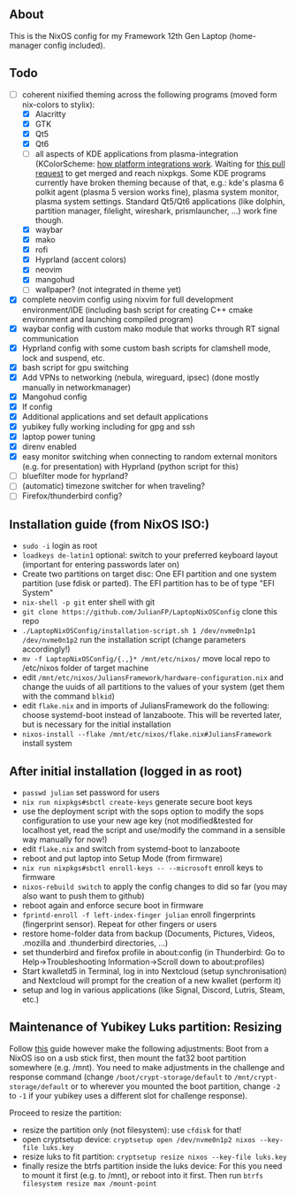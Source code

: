 ## About
This is the NixOS config for my Framework 12th Gen Laptop (home-manager config included).

## Todo
- [ ] coherent nixified theming across the following programs (moved form nix-colors to stylix):
    - [x] Alacritty
    - [x] GTK
    - [x] Qt5
    - [x] Qt6
    - [ ] all aspects of KDE applications from plasma-integration (KColorScheme: [how platform integrations work](https://nicolasfella.de/posts/how-platform-integration-works/). Waiting for [this pull request](https://github.com/trialuser02/qt6ct/pull/43) to get merged and reach nixpkgs. Some KDE programs currently have broken theming because of that, e.g.: kde's plasma 6 polkit agent (plasma 5 version works fine), plasma system monitor, plasma system settings. Standard Qt5/Qt6 applications (like dolphin, partition manager, filelight, wireshark, prismlauncher, ...) work fine though.
    - [x] waybar
    - [x] mako
    - [x] rofi
    - [x] Hyprland (accent colors)
    - [x] neovim 
    - [x] mangohud
    - [ ] wallpaper? (not integrated in theme yet)
- [x] complete neovim config using nixvim for full development environment/IDE (including bash script for creating C++ cmake environment and launching compiled program)
- [x] waybar config with custom mako module that works through RT signal communication
- [x] Hyprland config with some custom bash scripts for clamshell mode, lock and suspend, etc.
- [x] bash script for gpu switching
- [x] Add VPNs to networking (nebula, wireguard, ipsec) (done mostly manually in networkmanager)
- [x] Mangohud config
- [x] lf config
- [x] Additional applications and set default applications
- [x] yubikey fully working including for gpg and ssh
- [x] laptop power tuning
- [x] direnv enabled
- [x] easy monitor switching when connecting to random external monitors (e.g. for presentation) with Hyprland (python script for this)
- [ ] bluefilter mode for hyprland?
- [ ] (automatic) timezone switcher for when traveling?
- [ ] Firefox/thunderbird config?

## Installation guide (from NixOS ISO:)
- `sudo -i` login as root
- `loadkeys de-latin1` optional: switch to your preferred keyboard layout (important for entering passwords later on)
- Create two partitions on target disc: One EFI partition and one system partition (use fdisk or parted). The EFI partition has to be of type "EFI System"
- `nix-shell -p git` enter shell with git
- `git clone https://github.com/JulianFP/LaptopNixOSConfig` clone this repo
- `./LaptopNixOSConfig/installation-script.sh 1 /dev/nvme0n1p1 /dev/nvme0n1p2` run the installation script (change parameters accordingly!)
- `mv -f LaptopNixOSConfig/{.,}* /mnt/etc/nixos/` move local repo to /etc/nixos folder of target machine
- edit `/mnt/etc/nixos/JuliansFramework/hardware-configuration.nix` and change the uuids of all partitions to the values of your system (get them with the command `blkid`)
- edit `flake.nix` and in imports of JuliansFramework do the following: choose systemd-boot instead of lanzaboote. This will be reverted later, but is necessary for the initial installation
- `nixos-install --flake /mnt/etc/nixos/flake.nix#JuliansFramework` install system

## After initial installation (logged in as root)
- `passwd julian` set password for users
- `nix run nixpkgs#sbctl create-keys` generate secure boot keys
- use the deployment script with the sops option to modify the sops configuration to use your new age key (not modified&tested for localhost yet, read the script and use/modify the command in a sensible way manually for now!)
- edit `flake.nix` and switch from systemd-boot to lanzaboote
- reboot and put laptop into Setup Mode (from firmware)
- `nix run nixpkgs#sbctl enroll-keys -- --microsoft` enroll keys to firmware
- `nixos-rebuild switch` to apply the config changes to did so far (you may also want to push them to github)
- reboot again and enforce secure boot in firmware
- `fprintd-enroll -f left-index-finger julian` enroll fingerprints (fingerprint sensor). Repeat for other fingers or users
- restore home-folder data from backup (Documents, Pictures, Videos, .mozilla and .thunderbird directories, ...)
- set thunderbird and firefox profile in about:config (in Thunderbird: Go to Help->Troubleshooting Information->Scroll down to about:profiles)
- Start kwalletd5 in Terminal, log in into Nextcloud (setup synchronisation) and Nextcloud will prompt for the creation of a new kwallet (perform it)
- setup and log in various applications (like Signal, Discord, Lutris, Steam, etc.)

## Maintenance of Yubikey Luks partition: Resizing
Follow [this](https://wiki.nixos.org/wiki/Yubikey_based_Full_Disk_Encryption_(FDE)_on_NixOS#Maintenance) guide however make the following adjustments: Boot from a NixOS iso on a usb stick first, then mount the fat32 boot partition somewhere (e.g. /mnt). You need to make adjustments in the challenge and response command (change `/boot/crypt-storage/default` to `/mnt/crypt-storage/default` or to wherever you mounted the boot partition, change `-2` to `-1` if your yubikey uses a different slot for challenge response).

Proceed to resize the partition:
- resize the partition only (not filesystem): use `cfdisk` for that!
- open cryptsetup device: `cryptsetup open /dev/nvme0n1p2 nixos --key-file luks.key`
- resize luks to fit partition: `cryptsetup resize nixos --key-file luks.key`
- finally resize the btrfs partition inside the luks device: For this you need to mount it first (e.g. to /mnt), or reboot into it first. Then run `btrfs filesystem resize max /mount-point`
